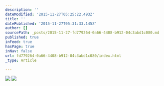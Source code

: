 ```yaml
---
description: ''
dateModified: '2015-11-27T05:25:22.493Z'
title: ''
datePublished: '2015-11-27T05:31:33.145Z'
author: []
sourcePath: _posts/2015-11-27-fd779264-0a66-4408-b912-04c3abd1c080.md
published: true
inFeed: true
hasPage: true
inNav: false
url: fd779264-0a66-4408-b912-04c3abd1c080/index.html
_type: Article

---
```

![](https://the-grid-user-content.s3-us-west-2.amazonaws.com/1a224cb0-27e9-4244-b3ad-1d9a6afb9cfc.png)
![](https://the-grid-user-content.s3-us-west-2.amazonaws.com/ab43f3d1-1f2f-44bf-919c-cfa4e4b98faa.png)